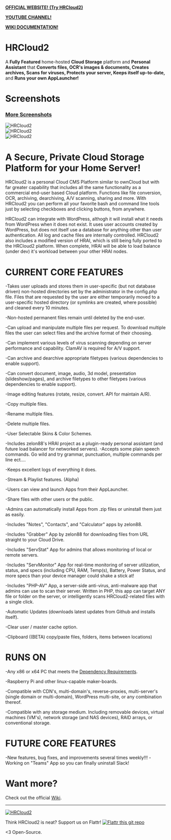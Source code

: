 **[OFFICIAL WEBSITE! (Try HRCloud2)](https://github.com/zelon88/HRCloud2/blob/master/Screenshots/More_Screenshots.md)**

**[YOUTUBE CHANNEL!](https://www.youtube.com/playlist?list=PLVbKN4o8V_4OSXI0SGGBMxRvXTZJT3YM_)**

**[WIKI DOCUMENTATION!](https://github.com/zelon88/HRCloud2/wiki)**

# HRCloud2
A **Fully Featured** home-hosted **Cloud Storage** platform and **Personal Assistant** that **Converts files, OCR's images & documents, Creates archives, Scans for viruses, Protects your server, Keeps itself up-to-date,** and **Runs your own AppLauncher!** 

# Screenshots
### [More Screenshots](https://github.com/zelon88/HRCloud2/blob/master/Screenshots/More_Screenshots.md)
![HRCloud2](https://github.com/zelon88/HRCloud2/blob/master/Screenshots/HRCloud2_11-17-16_0.png)	
![HRCloud2](https://github.com/zelon88/HRCloud2/blob/master/Screenshots/HRCloud2_11-17-16_23.png)	
![HRCloud2](https://github.com/zelon88/HRCloud2/blob/master/Screenshots/HRCloud2_5-7-17_1.png?raw=true)

# A Secure, Private Cloud Storage Platform for your Home Server!

HRCloud2 is a personal Cloud CMS Platform similar to ownCloud but with far greater capability that includes all the same functionality as a commercial end-user based Cloud platform. Functions like file conversion, OCR, archiving, dearchiving, A/V scanning, sharing and more. With HRCloud2 you can perform all your favorite bash and command line tools just by selecting checkboxes and clicking buttons, from anywhere. 

HRCloud2 can integrate with WordPress, althogh it will install what it needs from WordPress when it does not exist. It uses user accounts created by WordPress, but does not itself use a database for anything other than user authentication. All log and cache files are internally controlled. HRCloud2 also includes a modified version of HRAI, which is still being fully ported to the HRCloud2 platform. When complete, HRAI will be able to load balance (under dev) it's workload between your other HRAI nodes.

# CURRENT CORE FEATURES

-Takes user uploads and stores them in user-specific (but not database driven) non-hosted directories set by the administrator in the config.php file. Files that are requested by the user are either temporarily moved to a user-specific hosted directory (or symlinks are created, where possible) and cleaned every 10 minutes. 

-Non-hosted permanent files remain until deleted by the end-user.

-Can upload and manipulate multiple files per request. To download multiple files the user can select files and the archive format of their choosing.

-Can implement various levels of virus scanning depending on server performance and capability. ClamAV is required for A/V support.

-Can archive and dearchive appropriate filetypes (various dependencies to enable support).

-Can convert document, image, audio, 3d model, presentation (slideshow/pages), and archive filetypes to other filetypes (various dependencies to enable support).

-Image editing features (rotate, resize, convert. API for maintain A/R).

-Copy multiple files.

-Rename multiple files.

-Delete multiple files.

-User Selectable Skins & Color Schemes.

-Includes zelon88's HRAI project as a plugin-ready personal assistant (and future load balancer for networked servers).
  -Accepts some plain speech commands. Go wild and try grammar, punctuation, multiple commands per line ect....
  
-Keeps excellent logs of everything it does.

-Stream & Playlist features. (Alpha)

-Users can view and launch Apps from their AppLauncher.

-Share files with other users or the public.

-Admins can automatically install Apps from .zip files or uninstall them just as easily.

-Includes "Notes", "Contacts", and "Calculator" apps by zelon88.

-Includes "Grabber" App by zelon88 for downloading files from URL straight to your Cloud Drive.

-Includes "ServStat" App for admins that allows monitoring of local or remote servers.

-Includes "ServMonitor" App for real-time monitoring of server utilization, status, and specs (including CPU, RAM, Temp(s), Battery, Power Status, and more specs than your device manager could shake a stick at!

-Includes "PHP-AV" App, a server-side anti-virus, anti-malware app that admins can use to scan their server. Written in PHP, this app can target ANY file or folder on the server, or intelligently scans HRCloud2-related files with a single click.

-Automatic Updates (downloads latest updates from Github and installs itself).

-Clear user / master cache option.

-Clipboard ((BETA) copy/paste files, folders, items between locations)

# RUNS ON

-Any x86 or x64 PC that meets the [Dependency Requirements](https://github.com/zelon88/HRCloud2/wiki/Dependency-Requirements).

-Raspberry Pi and other linux-capable maker-boards.

-Compatible with CDN's, multi-domain's, reverse-proxies, multi-server's (single domain or multi-domain), WordPress multi-site, or any combination thereof.

-Compatible with any storage medium. Including removable devices,  virtual machines (VM's), network storage (and NAS devices), RAID arrays, or conventional storage.

# FUTURE CORE FEATURES

-New features, bug fixes, and improvements several times weekly!!!
-Working on "Teams" App so you can finally uninstall Slack!

# Want more?

Check out the official [Wiki](https://github.com/zelon88/HRCloud2/wiki).

----------------------------

[![HRCloud2](https://www.openhub.net/p/HRCloud2/widgets/project_partner_badge?format=gif&ref=samplg)](https://www.openhub.net/p/HRCloud2)

Think HRCloud2 is neat? Support us on Flattr!
[![Flattr this git repo](http://api.flattr.com/button/flattr-badge-large.png)](https://flattr.com/submit/auto?user_id=zelon88&url=https://github.com/zelon88/HRCloud2&title=HRCloud2&language=&tags=github&category=software)  


<3 Open-Source.
